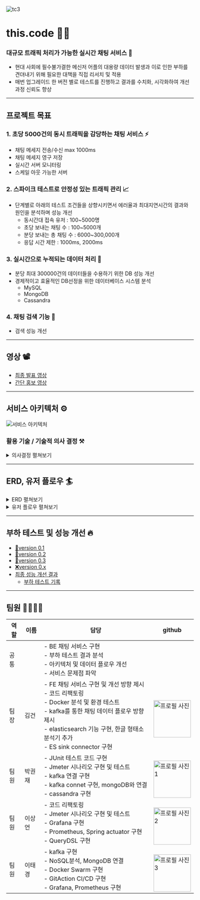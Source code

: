![tc3](https://github.com/god-kao-talk/.github/assets/54833128/c0ccb62e-4940-40e9-9ffd-60326cce5a89)

# this.code 👩‍💻
### 대규모 트래픽 처리가 가능한 실시간 채팅 서비스 💬
- 현대 사회에 필수불가결한 메신저 어플의 대용량 데이터 발생과 이로 인한 부하를 견뎌내기 위해 필요한 대책을 직접 리서치 및 적용
- 매번 업그레이드 한 버전 별로 테스트를 진행하고 결과를 수치화, 시각화하여 개선 과정 신뢰도 향상

---
## 프로젝트 목표
### 1. 초당 5000건의 동시 트래픽을 감당하는 채팅 서비스 ⚡
- 채팅 메세지 전송/수신 max 1000ms
- 채팅 메세지 영구 저장
- 실시간 서버 모니터링
- 스케일 아웃 가능한 서버

### 2. 스파이크 테스트로 안정성 있는 트래픽 관리 📈
- 단계별로 아래의 테스트 조건들을 상향시키면서 에러율과 최대지연시간의 결과와 원인을 분석하며 성능 개선
    - 동시간대 접속 유저 : 100~5000명
    - 초당 보내는 채팅 수 : 100~5000개
    - 분당 보내는 총 채팅 수 : 6000~300,000개
    - 응답 시간 제한 : 1000ms, 2000ms

### 3. 실시간으로 누적되는 데이터 처리 💾
- 분당 최대 300000건의 데이터들을 수용하기 위한 DB 성능 개선
- 경제적이고 효율적인 DB선정을 위한 데이터베이스 시스템 분석
    - MySQL
    - MongoDB
    - Cassandra

### 4. 채팅 검색 기능 🔎
- 검색 성능 개선

---
## 영상 📽️
- [최종 발표 영상](https://www.youtube.com/watch?v=T1Iw6dhlZkQ)
- [간단 홍보 영상](https://www.youtube.com/watch?v=yDGTc6K40o4)

---
## 서비스 아키텍처 ⚙️
![서비스 아키텍처](https://github.com/god-kao-talk/.github/assets/54833128/930aa88d-07ea-47e7-9ec3-9602f52ae4fc)
### 활용 기술 / 기술적 의사 결정 ⚒️
<details>
  <summary>의사결정 펼쳐보기</summary>

  |요구사항|선택지|기술 선택 이유|
  |---|---|---|
  |🛢️ 데이터 베이스|ver1. MySQL, <br> ver2. MongoDB, <br> ver3. Cassandra|버전 별 성능테스트 결과와 IOPS와 Billing 측면에서 우위를 가진 MongoDB 최종 선택|
  |📈 부하 테스트|Jmeter, Ngrinder|소켓 통신 테스트를 위한 시나리오 작성 가능|
  |📊 모니터링|Grafana, Prometheus, kibana|- Grafana : 시스템 관점에서 CPU 메모리, 디스크 IO 사용율과 같은 지표를 시각화 하는데 특화 <br> - Kibana : 엘라스틱 위에서 쿼리 로그 분석에 특화 <br> → 채팅 시스템에서 트래픽 지표를 분석하기 위해 Grafana 선택|
  |🛠️ 데이터 파이프라인|Kafka, Redis|- Redis : 휘발성 <br> - kafka : 트랜잭션을 줄이고 비동기적으로 데이터베이스에 저장할 수 있고 정합성을 보장 <br> → 휘발성이 있는 Redis는 신뢰도가 중요한 채팅 서비스와 적합하지 않다고 판단, kafka 선택|
  |🗂️ 클러스터링|Docker Swarm, Kubernetes|컨테이너 클러스터링, 로드밸런싱 기능에 집중 <br> - 중소 규모의 클러스터에서 컨테이너 기반 애플리케이션 구동을 제어하기에 충분한 기능을 제공 <br> - 도커 엔진이 설치된 환경이라면 별도의 구축 비용 없이 컨테이너 오케스트레이션 환경 구축 가능 <br> - Kubernetes의 경우 master node의 최소 요구 사양이 CPU 2, RAM 2GB, 현 프로젝트에 오버 스펙이라고 판단 <br> → Docker Swarm 선택|
  |🔍 검색 성능 개선|Elasticsearch, <br> MongoDB Index, <br> QueryDSL|대용량의 데이터 속에서 채팅 메시지를 찾아야 함에 집중 <br> - 역 인덱스를 이용해 데이터를 관리하기 때문에 모든 데이터를 탐색하지 않고도 결과를 찾을 수 있음 <br> - 데이터의 규모가 커질수록 찾고자 하는 메시지의 데이터 위치를 알고 있는 것은 성능 최적화를 가능케 함|
  |⚙️ CI/CD|Github Action, Jenkins|Jenkins: 별도의 서버를 구축해야하며, 계정과 트리거에 기반하고 있으며 GitHub 이벤트를 처리할 수없다. <br> Git Action: 클라우드에서 동작하므로 어떤 설치도 필요 없다. 모든 GitHub 이벤트에 대해 GitHub Actions를 제공하고 있다. GitHub에 push, PR 이벤트가 발생할 때 자동 테스트, 배포가 쉽게 이루어지기 때문에 개발에 몰두할 수 있음 <br> -> Github Action 선택|
  |🚀 소켓 통신|Web socket|- 서버가 클라이언트에게 비동기 메시지를 보낼 때 가장 널리 사용하는 기술 <br> - 양방향 메시지 전송까지 가능|


</details>

---
## ERD, 유저 플로우 🏄
<details>
    <summary>ERD 펼쳐보기</summary>
    <img src="https://github.com/god-kao-talk/.github/assets/54833128/56a5afca-7256-47c2-9ad4-0e300ff74426" alt="erd">
</details>

<details>
    <summary>유저 플로우 펼쳐보기</summary>
    <img src="https://github.com/god-kao-talk/.github/assets/54833128/3feef34e-e2e5-48b0-b689-0a7e6224c4b0" alt="user flow">
</details>

---
## 부하 테스트 및 성능 개선 🔥
- [🐬version 0.1](https://www.notion.so/version-0-1-a5d33fa6a17247498c25f3d79f8d02f2)
- [🐒version 0.2](https://www.notion.so/version-0-2-b8a2c77900f54824a71378bc704e6445)
- [🐅version 0.3](https://www.notion.so/version-0-3-afadc459105944a9b1a2b13c61cf621a)
- [❌version 0.x](https://www.notion.so/version-0-x-c9983b7397724ff9bba241088714d53d)
- [최종 성능 개선 결과](https://www.notion.so/dca6e10439e84264b390f12abbda9d93)
    - [부하 테스트 기록](https://docs.google.com/spreadsheets/d/1K3fgQ_T9y2-cGr0WNEFuMYYJ845qjKn5BfrGWD9_tHo/edit#gid=1540611111)

---
## 팀원 👨‍👩‍👦‍👦
|역할|이름|담당|github|
|---|---|---|---|
|공통| |- BE 채팅 서비스 구현 <br> - 부하 테스트 결과 분석 <br> - 아키텍처 및 데이터 플로우 개선 <br> - 서비스 문제점 파악| |
|팀장|김건|- FE 채팅 서비스 구현 및 개선 방향 제시 <br> - 코드 리팩토링 <br> - Docker 분석 및 환경 테스트 <br> - kafka를 통한 채팅 데이터 플로우 방향 제시 <br> - elasticsearch 기능 구현, 한글 형태소 분석기 추가 <br> - ES sink connector 구현|<a href="https://github.com/kimgun95"> <br> <img src="https://avatars.githubusercontent.com/u/54833128?v=4" alt="프로필 사진" width="100" height="100"> <br> </a>
|팀원|박권재|- JUnit 테스트 코드 구현 <br> - Jmeter 시나리오 구현 및 테스트 <br> - kafka 연결 구현 <br> - kafka connet 구현, mongoDB와 연결 <br> - cassandra 구현|<a href="https://github.com/rnjswo9578"> <br> <img src="https://avatars.githubusercontent.com/u/80087131?v=4" alt="프로필 사진1" width="100" height="100"> <br> </a>|
|팀원|이상언|- 코드 리팩토링 <br> - Jmeter 시나리오 구현 및 테스트 <br> - Grafana 구현 <br> - Prometheus, Spring actuator 구현 <br> - QueryDSL 구현|<a href="https://github.com/rnjswo9578"> <br> <img src="https://avatars.githubusercontent.com/u/87771474?v=4" alt="프로필 사진2" width="100" height="100"> <br> </a>|
|팀원|이태경|- kafka 구현 <br> - NoSQL분석, MongoDB 연결 <br> - Docker Swarm 구현 <br> - GitAction CI/CD 구현 <br> - Grafana, Prometheus 구현|<a href="https://github.com/taekk1a2a3a"> <br> <img src="https://avatars.githubusercontent.com/u/111736036?v=4" alt="프로필 사진3" width="100" height="100"> <br> </a>|

